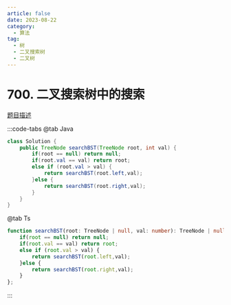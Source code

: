 ```yaml
---
article: false
date: 2023-08-22
category: 
  - 算法
tag: 
  - 树
  - 二叉搜索树
  - 二叉树
---
```


# 700. 二叉搜索树中的搜索

<Badge text="简单" type="tip" vertical="middle" />

[题目描述](https://leetcode.cn/problems/search-in-a-binary-search-tree/?envType=study-plan-v2&envId=leetcode-75)



:::code-tabs
@tab Java
```java
class Solution {
    public TreeNode searchBST(TreeNode root, int val) {
        if(root == null) return null;
        if(root.val == val) return root;
        else if (root.val > val) {
            return searchBST(root.left,val);
        }else {
            return searchBST(root.right,val);
        }
    }
}
```
@tab Ts
```ts
function searchBST(root: TreeNode | null, val: number): TreeNode | null {
    if(root == null) return null;
    if(root.val == val) return root;
    else if (root.val > val) {
        return searchBST(root.left,val);
    }else {
        return searchBST(root.right,val);
    }
};
```
:::